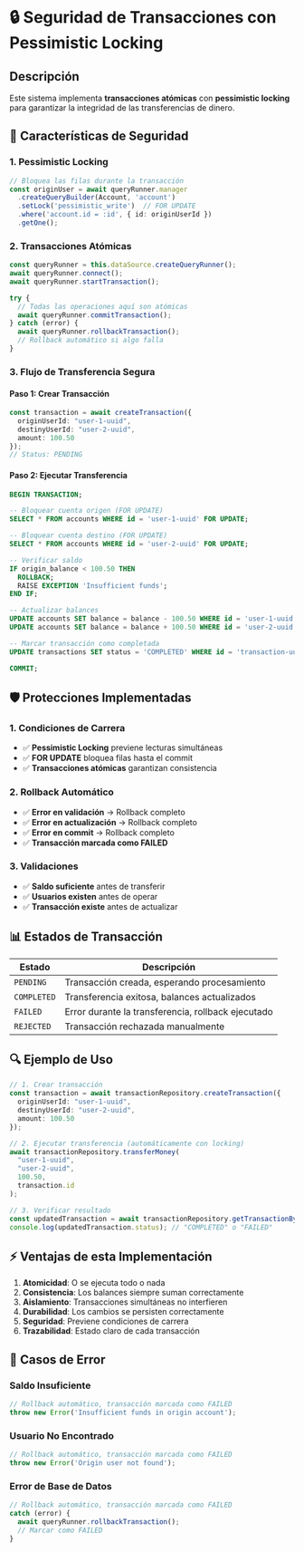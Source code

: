 # 🔒 Seguridad de Transacciones con Pessimistic Locking

## Descripción

Este sistema implementa **transacciones atómicas** con **pessimistic locking** para garantizar la integridad de las transferencias de dinero.

## 🔐 Características de Seguridad

### **1. Pessimistic Locking**
```typescript
// Bloquea las filas durante la transacción
const originUser = await queryRunner.manager
  .createQueryBuilder(Account, 'account')
  .setLock('pessimistic_write')  // FOR UPDATE
  .where('account.id = :id', { id: originUserId })
  .getOne();
```

### **2. Transacciones Atómicas**
```typescript
const queryRunner = this.dataSource.createQueryRunner();
await queryRunner.connect();
await queryRunner.startTransaction();

try {
  // Todas las operaciones aquí son atómicas
  await queryRunner.commitTransaction();
} catch (error) {
  await queryRunner.rollbackTransaction();
  // Rollback automático si algo falla
}
```

### **3. Flujo de Transferencia Segura**

#### **Paso 1: Crear Transacción**
```typescript
const transaction = await createTransaction({
  originUserId: "user-1-uuid",
  destinyUserId: "user-2-uuid", 
  amount: 100.50
});
// Status: PENDING
```

#### **Paso 2: Ejecutar Transferencia**
```sql
BEGIN TRANSACTION;

-- Bloquear cuenta origen (FOR UPDATE)
SELECT * FROM accounts WHERE id = 'user-1-uuid' FOR UPDATE;

-- Bloquear cuenta destino (FOR UPDATE)  
SELECT * FROM accounts WHERE id = 'user-2-uuid' FOR UPDATE;

-- Verificar saldo
IF origin_balance < 100.50 THEN
  ROLLBACK;
  RAISE EXCEPTION 'Insufficient funds';
END IF;

-- Actualizar balances
UPDATE accounts SET balance = balance - 100.50 WHERE id = 'user-1-uuid';
UPDATE accounts SET balance = balance + 100.50 WHERE id = 'user-2-uuid';

-- Marcar transacción como completada
UPDATE transactions SET status = 'COMPLETED' WHERE id = 'transaction-uuid';

COMMIT;
```

## 🛡️ Protecciones Implementadas

### **1. Condiciones de Carrera**
- ✅ **Pessimistic Locking** previene lecturas simultáneas
- ✅ **FOR UPDATE** bloquea filas hasta el commit
- ✅ **Transacciones atómicas** garantizan consistencia

### **2. Rollback Automático**
- ✅ **Error en validación** → Rollback completo
- ✅ **Error en actualización** → Rollback completo  
- ✅ **Error en commit** → Rollback completo
- ✅ **Transacción marcada como FAILED**

### **3. Validaciones**
- ✅ **Saldo suficiente** antes de transferir
- ✅ **Usuarios existen** antes de operar
- ✅ **Transacción existe** antes de actualizar

## 📊 Estados de Transacción

| Estado | Descripción |
|--------|-------------|
| `PENDING` | Transacción creada, esperando procesamiento |
| `COMPLETED` | Transferencia exitosa, balances actualizados |
| `FAILED` | Error durante la transferencia, rollback ejecutado |
| `REJECTED` | Transacción rechazada manualmente |

## 🔍 Ejemplo de Uso

```typescript
// 1. Crear transacción
const transaction = await transactionRepository.createTransaction({
  originUserId: "user-1-uuid",
  destinyUserId: "user-2-uuid",
  amount: 100.50
});

// 2. Ejecutar transferencia (automáticamente con locking)
await transactionRepository.transferMoney(
  "user-1-uuid",
  "user-2-uuid", 
  100.50,
  transaction.id
);

// 3. Verificar resultado
const updatedTransaction = await transactionRepository.getTransactionById(transaction.id);
console.log(updatedTransaction.status); // "COMPLETED" o "FAILED"
```

## ⚡ Ventajas de esta Implementación

1. **Atomicidad**: O se ejecuta todo o nada
2. **Consistencia**: Los balances siempre suman correctamente
3. **Aislamiento**: Transacciones simultáneas no interfieren
4. **Durabilidad**: Los cambios se persisten correctamente
5. **Seguridad**: Previene condiciones de carrera
6. **Trazabilidad**: Estado claro de cada transacción

## 🚨 Casos de Error

### **Saldo Insuficiente**
```typescript
// Rollback automático, transacción marcada como FAILED
throw new Error('Insufficient funds in origin account');
```

### **Usuario No Encontrado**
```typescript
// Rollback automático, transacción marcada como FAILED  
throw new Error('Origin user not found');
```

### **Error de Base de Datos**
```typescript
// Rollback automático, transacción marcada como FAILED
catch (error) {
  await queryRunner.rollbackTransaction();
  // Marcar como FAILED
}
``` 